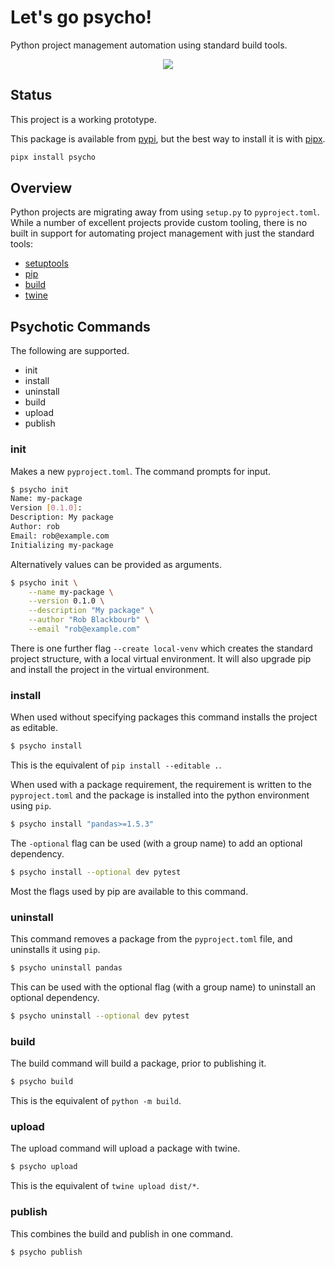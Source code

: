 # Let's go psycho!

Python project management automation using standard build tools.

<p align="center">
<a href="https://github.com/rob-blackbourn/psycho/raw/main/psycho-demo.gif">
<img src="https://github.com/rob-blackbourn/psycho/raw/main/psycho-demo.gif"/>
</a>
</p>

## Status

This project is a working prototype.

This package is available from [pypi](https://pypi.org/project/psycho/),
but the best way to install it is with [pipx](https://github.com/pypa/pipx).

```bash
pipx install psycho
```

## Overview

Python projects are migrating away from using `setup.py` to `pyproject.toml`.
While a number of excellent projects provide custom tooling, there is no built
in support for automating project management with just the standard tools:

* [setuptools](https://pypi.org/project/setuptools/)
* [pip](https://pypi.org/project/pip/)
* [build](https://pypi.org/project/build/)
* [twine](https://pypi.org/project/twine/)

## Psychotic Commands

The following are supported.

* init
* install
* uninstall
* build
* upload
* publish

### init

Makes a new `pyproject.toml`. The command prompts for input.

```bash
$ psycho init
Name: my-package
Version [0.1.0]: 
Description: My package
Author: rob
Email: rob@example.com
Initializing my-package
```

Alternatively values can be provided as arguments.

```bash
$ psycho init \
    --name my-package \
    --version 0.1.0 \
    --description "My package" \
    --author "Rob Blackbourb" \
    --email "rob@example.com"
```

There is one further flag `--create local-venv` which creates the standard
project structure, with a local virtual environment. It will also upgrade pip and
install the project in the virtual environment.

### install

When used without specifying packages this command installs the project as editable.

```bash
$ psycho install
```

This is the equivalent of `pip install --editable .`.

When used with a package requirement, the requirement is written to the `pyproject.toml`
and the package is installed into the python environment using `pip`.

```bash
$ psycho install "pandas>=1.5.3"
```

The `-optional` flag can be used (with a group name) to add an optional dependency.

```bash
$ psycho install --optional dev pytest
```

Most the flags used by pip are available to this command.

### uninstall

This command removes a package from the `pyproject.toml` file, and uninstalls
it using `pip`.

```bash
$ psycho uninstall pandas
```

This can be used with the optional flag (with a group name) to uninstall an optional
dependency.

```bash
$ psycho uninstall --optional dev pytest
```

### build

The build command will build a package, prior to publishing it.

```bash
$ psycho build
```

This is the equivalent of `python -m build`.

### upload

The upload command will upload a package with twine.

```bash
$ psycho upload
```

This is the equivalent of `twine upload dist/*`.

### publish

This combines the build and publish in one command.

```bash
$ psycho publish
```
